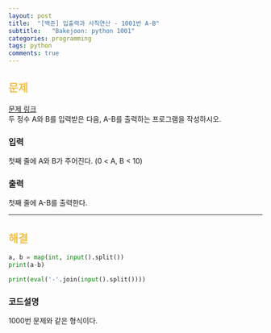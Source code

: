 ```yaml
---
layout: post
title:  "[백준] 입출력과 사칙연산 - 1001번 A-B"
subtitle:   "Bakejoon: python 1001"
categories: programming
tags: python
comments: true
---
```

##  <font color = "#EFC050"> 문제 </font>    
[문제 링크](https://www.acmicpc.net/problem/1001) <br>
두 정수 A와 B를 입력받은 다음, A-B를 출력하는 프로그램을 작성하시오.

### 입력
첫째 줄에 A와 B가 주어진다. (0 < A, B < 10)

###  출력
첫째 줄에 A-B를 출력한다.

--------

##  <font color = "#EFC050"> 해결 </font>  
```python
a, b = map(int, input().split())
print(a-b)
```

```python
print(eval('-'.join(input().split())))
```

### 코드설명
1000번 문제와 같은 형식이다.
